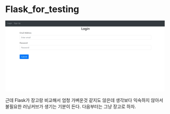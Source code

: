 # Flask_for_testing

![image](main.png)  

근데 Flask가 장고랑 비교해서 엄청 가벼운것 같지도 않은데 생각보다 익숙하지 않아서 불필요한 러닝커브가 생기는 기분이 든다. 다음부터는 그냥 장고로 하자.  

